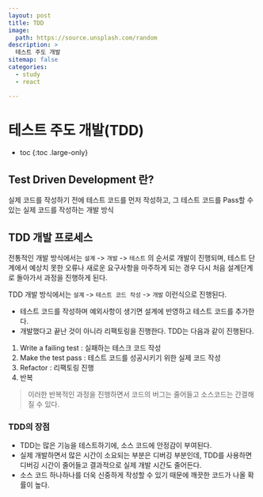 ```yaml
---
layout: post
title: TDD
image:
  path: https://source.unsplash.com/random
description: >
  테스트 주도 개발
sitemap: false
categories:
  - study
  - react

---
```

# 테스트 주도 개발(TDD)

* toc
{:toc .large-only}

## Test Driven Development 란?

실제 코드를 작성하기 전에 테스트 코드를 먼저 작성하고, 그 테스트 코드를 Pass할 수 있는 실제 코드를 작성하는 개발 방식

## TDD 개발 프로세스

전통적인 개발 방식에서는
`설계` -> `개발` -> `테스트` 의 순서로 개발이 진행되며, 테스트 단계에서 예상치 못한 오류나 새로운 요구사항을 마주하게 되는 경우 다시 처음 설계단계로 돌아가서 과정을 진행하게 된다.

TDD 개발 방식에서는
`설계` -> `테스트 코드 작성` -> `개발` 이런식으로 진행된다.
- 테스트 코드를 작성하며 예외사항이 생기면 설계에 반영하고 테스트 코드를 추가한다.
- 개발했다고 끝난 것이 아니라 리팩토링을 진행한다.
TDD는 다음과 같이 진행된다.

1. Write a failing test : 실패하는 테스크 코드 작성
2. Make the test pass : 테스트 코드를 성공시키기 위한 실제 코드 작성
3. Refactor : 리팩토링 진행
4. 반복

> 이러한 반복적인 과정을 진행하면서 코드의 버그는 줄어들고 소스코드는 간결해질 수 있다.

### TDD의 장점
- TDD는 많은 기능을 테스트하기에, 소스 코드에 안정감이 부여된다.
- 실제 개발하면서 많은 시간이 소요되는 부분은 디버깅 부분인데, TDD를 사용하면 디버깅 시간이 줄어들고 결과적으로 실제 개발 시간도 줄어든다.
- 소스 코드 하나하나를 더욱 신중하게 작성할 수 있기 때문에 깨끗한 코드가 나올 확률이 높다.
